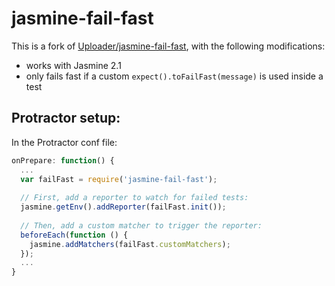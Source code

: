 # jasmine-fail-fast

This is a fork of [Uploader/jasmine-fail-fast](https://github.com/Updater/jasmine-fail-fast), with the following modifications:

 * works with Jasmine 2.1
 * only fails fast if a custom `expect().toFailFast(message)` is used inside a test
 
## Protractor setup:

In the Protractor conf file:

```javascript
onPrepare: function() {
  ...
  var failFast = require('jasmine-fail-fast');
  
  // First, add a reporter to watch for failed tests:
  jasmine.getEnv().addReporter(failFast.init());
  
  // Then, add a custom matcher to trigger the reporter:
  beforeEach(function () {
    jasmine.addMatchers(failFast.customMatchers);
  });
  ...
}
```
